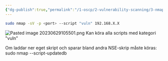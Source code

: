 ```yaml
---
{"dg-publish":true,"permalink":"/1-oscp/2-vulnerability-scanning/3-nmap-scripting-engine/"}
---
```


```bash
sudo nmap -sV -p <port> --script "vuln" 192.168.X.X
```
![Pasted image 20230629105501.png](/img/user/IMAGES/Pasted%20image%2020230629105501.png)
Kan köra alla scripts med kategori "vuln"

Om laddar ner eget skript och sparar bland andra NSE-skrip måste köras:
	sudo nmap --script-updatedb


